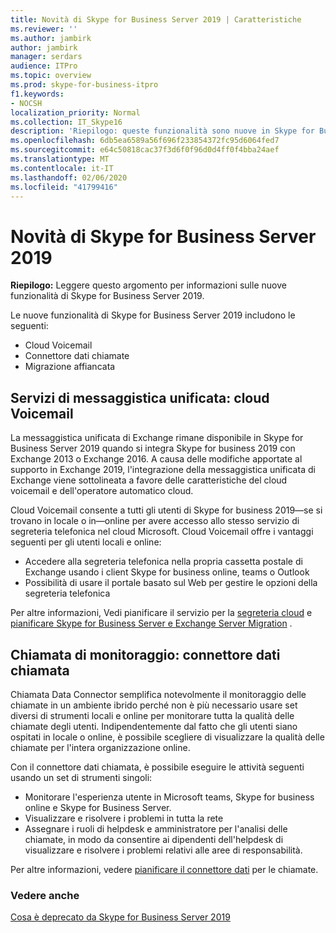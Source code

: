 ```yaml
---
title: Novità di Skype for Business Server 2019 | Caratteristiche
ms.reviewer: ''
ms.author: jambirk
author: jambirk
manager: serdars
audience: ITPro
ms.topic: overview
ms.prod: skype-for-business-itpro
f1.keywords:
- NOCSH
localization_priority: Normal
ms.collection: IT_Skype16
description: 'Riepilogo: queste funzionalità sono nuove in Skype for Business Server 2019.'
ms.openlocfilehash: 6db5ea6589a56f696f233854372fc95d6064fed7
ms.sourcegitcommit: e64c50818cac37f3d6f0f96d0d4ff0f4bba24aef
ms.translationtype: MT
ms.contentlocale: it-IT
ms.lasthandoff: 02/06/2020
ms.locfileid: "41799416"
---
```

# <a name="whats-in-skype-for-business-server-2019"></a>Novità di Skype for Business Server 2019

**Riepilogo:** Leggere questo argomento per informazioni sulle nuove funzionalità di Skype for Business Server 2019.  

Le nuove funzionalità di Skype for Business Server 2019 includono le seguenti:
  
- Cloud Voicemail  
- Connettore dati chiamate
- Migrazione affiancata

## <a name="unified-messaging-services-cloud-voicemail"></a>Servizi di messaggistica unificata: cloud Voicemail

La messaggistica unificata di Exchange rimane disponibile in Skype for Business Server 2019 quando si integra Skype for business 2019 con Exchange 2013 o Exchange 2016. A causa delle modifiche apportate al supporto in Exchange 2019, l'integrazione della messaggistica unificata di Exchange viene sottolineata a favore delle caratteristiche del cloud voicemail e dell'operatore automatico cloud.  

Cloud Voicemail consente a tutti gli utenti di Skype for business 2019&#x2014;se si trovano in locale o in&#x2014;online per avere accesso allo stesso servizio di segreteria telefonica nel cloud Microsoft. Cloud Voicemail offre i vantaggi seguenti per gli utenti locali e online:

- Accedere alla segreteria telefonica nella propria cassetta postale di Exchange usando i client Skype for business online, teams o Outlook
- Possibilità di usare il portale basato sul Web per gestire le opzioni della segreteria telefonica

Per altre informazioni, Vedi pianificare il servizio per la [segreteria cloud](../sfbhybrid/hybrid/plan-cloud-voicemail.md) e [pianificare Skype for Business Server e Exchange Server Migration](../sfbhybrid/hybrid/plan-um-migration.md) .
  
## <a name="call-monitoring-call-data-connector"></a>Chiamata di monitoraggio: connettore dati chiamata

Chiamata Data Connector semplifica notevolmente il monitoraggio delle chiamate in un ambiente ibrido perché non è più necessario usare set diversi di strumenti locali e online per monitorare tutta la qualità delle chiamate degli utenti.  Indipendentemente dal fatto che gli utenti siano ospitati in locale o online, è possibile scegliere di visualizzare la qualità delle chiamate per l'intera organizzazione online.

Con il connettore dati chiamata, è possibile eseguire le attività seguenti usando un set di strumenti singoli:

- Monitorare l'esperienza utente in Microsoft teams, Skype for business online e Skype for Business Server.
- Visualizzare e risolvere i problemi in tutta la rete
- Assegnare i ruoli di helpdesk e amministratore per l'analisi delle chiamate, in modo da consentire ai dipendenti dell'helpdesk di visualizzare e risolvere i problemi relativi alle aree di responsabilità.

Per altre informazioni, vedere [pianificare il connettore dati](../sfbhybrid/hybrid/plan-call-data-connector.md) per le chiamate.

### <a name="see-also"></a>Vedere anche

[Cosa è deprecato da Skype for Business Server 2019](deprecated.md)
